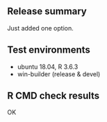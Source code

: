 ## Release summary

Just added one option.

## Test environments

* ubuntu 18.04, R 3.6.3
* win-builder (release & devel)

## R CMD check results

OK
